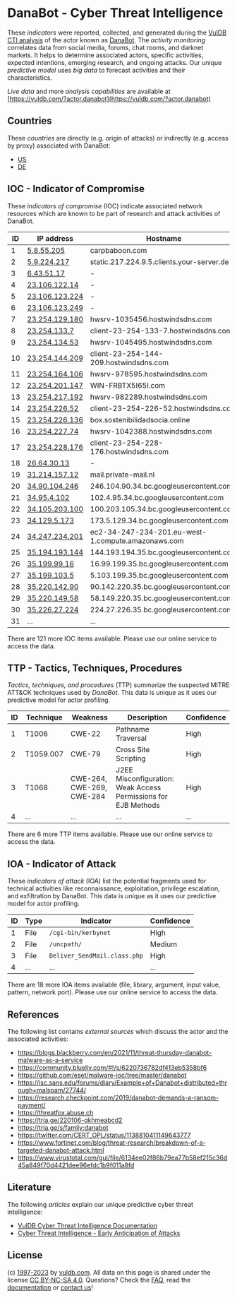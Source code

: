# DanaBot - Cyber Threat Intelligence

These _indicators_ were reported, collected, and generated during the [VulDB CTI analysis](https://vuldb.com/?kb.cti) of the actor known as [DanaBot](https://vuldb.com/?actor.danabot). The _activity monitoring_ correlates data from social media, forums, chat rooms, and darknet markets. It helps to determine associated actors, specific activities, expected intentions, emerging research, and ongoing attacks. Our unique _predictive model_ uses _big data_ to forecast activities and their characteristics.

_Live data_ and more _analysis capabilities_ are available at [https://vuldb.com/?actor.danabot](https://vuldb.com/?actor.danabot)

## Countries

These _countries_ are directly (e.g. origin of attacks) or indirectly (e.g. access by proxy) associated with DanaBot:

* [US](https://vuldb.com/?country.us)
* [DE](https://vuldb.com/?country.de)

## IOC - Indicator of Compromise

These _indicators of compromise_ (IOC) indicate associated network resources which are known to be part of research and attack activities of DanaBot.

ID | IP address | Hostname | Campaign | Confidence
-- | ---------- | -------- | -------- | ----------
1 | [5.8.55.205](https://vuldb.com/?ip.5.8.55.205) | carpbaboon.com | - | High
2 | [5.9.224.217](https://vuldb.com/?ip.5.9.224.217) | static.217.224.9.5.clients.your-server.de | - | High
3 | [6.43.51.17](https://vuldb.com/?ip.6.43.51.17) | - | - | High
4 | [23.106.122.14](https://vuldb.com/?ip.23.106.122.14) | - | - | High
5 | [23.106.123.224](https://vuldb.com/?ip.23.106.123.224) | - | - | High
6 | [23.106.123.249](https://vuldb.com/?ip.23.106.123.249) | - | - | High
7 | [23.254.129.180](https://vuldb.com/?ip.23.254.129.180) | hwsrv-1035456.hostwindsdns.com | - | High
8 | [23.254.133.7](https://vuldb.com/?ip.23.254.133.7) | client-23-254-133-7.hostwindsdns.com | - | High
9 | [23.254.134.53](https://vuldb.com/?ip.23.254.134.53) | hwsrv-1045495.hostwindsdns.com | - | High
10 | [23.254.144.209](https://vuldb.com/?ip.23.254.144.209) | client-23-254-144-209.hostwindsdns.com | - | High
11 | [23.254.164.106](https://vuldb.com/?ip.23.254.164.106) | hwsrv-978595.hostwindsdns.com | - | High
12 | [23.254.201.147](https://vuldb.com/?ip.23.254.201.147) | WIN-FRBTX5I65I.com | - | High
13 | [23.254.217.192](https://vuldb.com/?ip.23.254.217.192) | hwsrv-982289.hostwindsdns.com | - | High
14 | [23.254.226.52](https://vuldb.com/?ip.23.254.226.52) | client-23-254-226-52.hostwindsdns.com | - | High
15 | [23.254.226.136](https://vuldb.com/?ip.23.254.226.136) | box.sostenibilidadsocia.online | - | High
16 | [23.254.227.74](https://vuldb.com/?ip.23.254.227.74) | hwsrv-1042388.hostwindsdns.com | - | High
17 | [23.254.228.176](https://vuldb.com/?ip.23.254.228.176) | client-23-254-228-176.hostwindsdns.com | - | High
18 | [26.64.30.13](https://vuldb.com/?ip.26.64.30.13) | - | - | High
19 | [31.214.157.12](https://vuldb.com/?ip.31.214.157.12) | mail.private-mail.nl | - | High
20 | [34.90.104.246](https://vuldb.com/?ip.34.90.104.246) | 246.104.90.34.bc.googleusercontent.com | - | Medium
21 | [34.95.4.102](https://vuldb.com/?ip.34.95.4.102) | 102.4.95.34.bc.googleusercontent.com | - | Medium
22 | [34.105.203.100](https://vuldb.com/?ip.34.105.203.100) | 100.203.105.34.bc.googleusercontent.com | - | Medium
23 | [34.129.5.173](https://vuldb.com/?ip.34.129.5.173) | 173.5.129.34.bc.googleusercontent.com | - | Medium
24 | [34.247.234.201](https://vuldb.com/?ip.34.247.234.201) | ec2-34-247-234-201.eu-west-1.compute.amazonaws.com | - | Medium
25 | [35.194.193.144](https://vuldb.com/?ip.35.194.193.144) | 144.193.194.35.bc.googleusercontent.com | - | Medium
26 | [35.199.99.16](https://vuldb.com/?ip.35.199.99.16) | 16.99.199.35.bc.googleusercontent.com | - | Medium
27 | [35.199.103.5](https://vuldb.com/?ip.35.199.103.5) | 5.103.199.35.bc.googleusercontent.com | - | Medium
28 | [35.220.142.90](https://vuldb.com/?ip.35.220.142.90) | 90.142.220.35.bc.googleusercontent.com | - | Medium
29 | [35.220.149.58](https://vuldb.com/?ip.35.220.149.58) | 58.149.220.35.bc.googleusercontent.com | - | Medium
30 | [35.226.27.224](https://vuldb.com/?ip.35.226.27.224) | 224.27.226.35.bc.googleusercontent.com | - | Medium
31 | ... | ... | ... | ...

There are 121 more IOC items available. Please use our online service to access the data.

## TTP - Tactics, Techniques, Procedures

_Tactics, techniques, and procedures_ (TTP) summarize the suspected MITRE ATT&CK techniques used by _DanaBot_. This data is unique as it uses our predictive model for actor profiling.

ID | Technique | Weakness | Description | Confidence
-- | --------- | -------- | ----------- | ----------
1 | T1006 | CWE-22 | Pathname Traversal | High
2 | T1059.007 | CWE-79 | Cross Site Scripting | High
3 | T1068 | CWE-264, CWE-269, CWE-284 | J2EE Misconfiguration: Weak Access Permissions for EJB Methods | High
4 | ... | ... | ... | ...

There are 6 more TTP items available. Please use our online service to access the data.

## IOA - Indicator of Attack

These _indicators of attack_ (IOA) list the potential fragments used for technical activities like reconnaissance, exploitation, privilege escalation, and exfiltration by DanaBot. This data is unique as it uses our predictive model for actor profiling.

ID | Type | Indicator | Confidence
-- | ---- | --------- | ----------
1 | File | `/cgi-bin/kerbynet` | High
2 | File | `/uncpath/` | Medium
3 | File | `Deliver_SendMail.class.php` | High
4 | ... | ... | ...

There are 18 more IOA items available (file, library, argument, input value, pattern, network port). Please use our online service to access the data.

## References

The following list contains _external sources_ which discuss the actor and the associated activities:

* https://blogs.blackberry.com/en/2021/11/threat-thursday-danabot-malware-as-a-service
* https://community.blueliv.com/#!/s/6220736782df413eb5358bf6
* https://github.com/eset/malware-ioc/tree/master/danabot
* https://isc.sans.edu/forums/diary/Example+of+Danabot+distributed+through+malspam/27744/
* https://research.checkpoint.com/2019/danabot-demands-a-ransom-payment/
* https://threatfox.abuse.ch
* https://tria.ge/220106-qkhmeabcd2
* https://tria.ge/s/family:danabot
* https://twitter.com/CERT_OPL/status/1138810411149643777
* https://www.fortinet.com/blog/threat-research/breakdown-of-a-targeted-danabot-attack.html
* https://www.virustotal.com/gui/file/6134ee02f86b79ea77b58ef215c36d45a849f70d4421dee96efdc1b9f011a8fd

## Literature

The following _articles_ explain our unique predictive cyber threat intelligence:

* [VulDB Cyber Threat Intelligence Documentation](https://vuldb.com/?kb.cti)
* [Cyber Threat Intelligence - Early Anticipation of Attacks](https://www.scip.ch/en/?labs.20201022)

## License

(c) [1997-2023](https://vuldb.com/?kb.changelog) by [vuldb.com](https://vuldb.com/?kb.about). All data on this page is shared under the license [CC BY-NC-SA 4.0](https://creativecommons.org/licenses/by-nc-sa/4.0/). Questions? Check the [FAQ](https://vuldb.com/?kb.faq), read the [documentation](https://vuldb.com/?kb) or [contact us](https://vuldb.com/?contact)!
